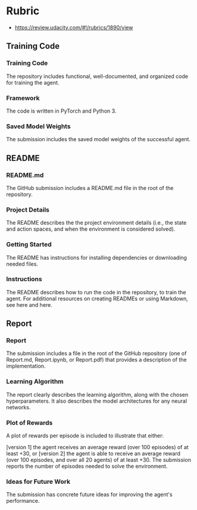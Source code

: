 # Rubric 
- https://review.udacity.com/#!/rubrics/1890/view

## Training Code

### Training Code

The repository includes functional, well-documented, and organized code for training the agent.

### Framework

The code is written in PyTorch and Python 3.

### Saved Model Weights

The submission includes the saved model weights of the successful agent.

## README

### README.md

The GitHub submission includes a README.md file in the root of the repository.

### Project Details

The README describes the the project environment details (i.e., the state and action spaces, and when the environment is considered solved).

### Getting Started

The README has instructions for installing dependencies or downloading needed files.


### Instructions

The README describes how to run the code in the repository, to train the agent. For additional resources on creating READMEs or using Markdown, see here and here.


## Report

### Report

The submission includes a file in the root of the GitHub repository (one of Report.md, Report.ipynb, or Report.pdf) that provides a description of the implementation.

### Learning Algorithm

The report clearly describes the learning algorithm, along with the chosen hyperparameters. It also describes the model architectures for any neural networks.

### Plot of Rewards

A plot of rewards per episode is included to illustrate that either:

[version 1] the agent receives an average reward (over 100 episodes) of at least +30, or
[version 2] the agent is able to receive an average reward (over 100 episodes, and over all 20 agents) of at least +30.
The submission reports the number of episodes needed to solve the environment.

### Ideas for Future Work

The submission has concrete future ideas for improving the agent's performance.
